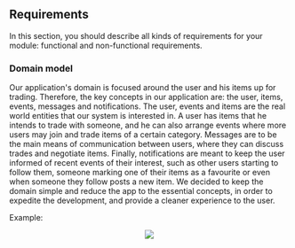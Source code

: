 
## Requirements

In this section, you should describe all kinds of requirements for your module: functional and non-functional requirements.

### Domain model

Our application's domain is focused around the user and his items up for trading. Therefore, the key concepts in our application are: the user, items, events, messages and notifications. The user, events and items are the real world entities that our system is interested in. A user has items that he intends to trade with someone, and he can also arrange events where more users may join and trade items of a certain category. Messages are to be the main means of communication between users, where they can discuss trades and negotiate items. Finally, notifications are meant to keep the user informed of recent events of their interest, such as other users starting to follow them, someone marking one of their items as a favourite or even when someone they follow posts a new item. We decided to keep the domain simple and reduce the app to the essential concepts, in order to expedite the development, and provide a cleaner experience to the user. 

Example:
 <p align="center" justify="center">
  <img src="https://user-images.githubusercontent.com/64654433/224508778-6dba2aeb-d0c3-4d09-9bdb-e228f37fda2f.png"/>
</p>
